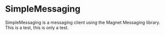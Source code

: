 # SimpleMessaging
SimpleMessaging is a messaging client using the Magnet Messaging library. This is a test, this is only a test.
